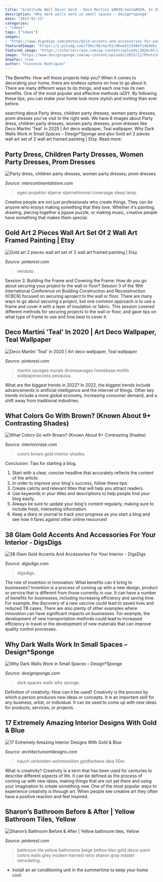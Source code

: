 ```yaml
---
title: "Gratitude Wall Decor Gold - Deco Martini &#039;teal&#039; In 2020"
description: "Why dark walls work in small spaces – design*sponge"
date: "2023-01-12"
categories:
- "ideas"
tags: ["ideas"]
images:
- "https://www.digsdigs.com/photos/gold-accents-and-accessories-for-your-interior-21.jpg"
featuredImage: "https://i.pinimg.com/736x/0b/ee/61/0bee613340ef14bdebcf1155e413372d.jpg"
featured_image: "https://interiorcraze.com/wp-content/uploads/2020/07/what-colors-go-with-brown11-e1594124644121.jpg"
image: "https://www.designsponge.com/wp-content/uploads/2015/11/Photo16.jpg"
ShowToc: true
author: "Vincenzo Rodriguez"
---
```



The Benefits: How will these projects help you?
When it comes to decorating your home, there are endless options on how to go about it. There are many different ways to do things, and each one has its own benefits. One of the most popular and effective methods isDIY. By following these tips, you can make your home look more stylish and inviting than ever before.

	

		
searching about Party dress, children party dresses, women party dresses, prom dresses you've visit to the right web. We have 8 Images about Party dress, children party dresses, women party dresses, prom dresses like Deco Martini &#039;Teal&#039; in 2020 | Art deco wallpaper, Teal wallpaper, Why Dark Walls Work in Small Spaces – Design*Sponge and also Gold art 2 pieces wall art set of 2 wall art framed painting | Etsy. Read more:
		
    
## Party Dress, Children Party Dresses, Women Party Dresses, Prom Dresses

<img loading=lazy src="https://ae01.alicdn.com/kf/HTB1yi3fpXuWBuNjSszbq6AS7FXaq/Coversage-Rotating-Night-Light-Projector-Spin-Starry-Sky-Star-Master-Children-Kids-Baby-Sleep-Romantic-Led.jpg_640x640.jpg" onerror="this.onerror=null;this.src='https://tse4.mm.bing.net/th?id=OIP.1x8KYZcnzieUJeORe-n4FQHaHa&amp;pid=15.1';" alt="Party dress, children party dresses, women party dresses, prom dresses">

_Source: intercontinentalstore.com_

>egen projektor stjerne stjernehimmel coversage sleep lamp. 

	

Creative people are not just professionals who create things. They can be anyone who enjoys making something that they love. Whether it's painting, drawing, piecing together a jigsaw puzzle, or making music, creative people have something that makes them special.

    
## Gold Art 2 Pieces Wall Art Set Of 2 Wall Art Framed Painting | Etsy

<img loading=lazy src="https://i.pinimg.com/736x/0b/ee/61/0bee613340ef14bdebcf1155e413372d.jpg" onerror="this.onerror=null;this.src='https://tse2.mm.bing.net/th?id=OIP.JLZv1WSSifq9Wx1KUK9OVgHaHa&amp;pid=15.1';" alt="Gold art 2 pieces wall art set of 2 wall art framed painting | Etsy">

_Source: pinterest.com_

>venduto. 

	

Session 3: Building the Frame and Covering the Frame: How do you go about securing your project to the wall or floor?
Session 3 of the 16th International Conference on Building Construction and Reconstruction (ICBCR) focused on securing aproject to the wall or floor. There are many ways to go about securing a project, but one common approach is to use a frame and cover it with a layer of insulation or fabric. This session covered different methods for securing projects to the wall or floor, and gave tips on what type of frame to use and how best to cover it.

    
## Deco Martini &#039;Teal&#039; In 2020 | Art Deco Wallpaper, Teal Wallpaper

<img loading=lazy src="https://i.pinimg.com/736x/c3/77/2f/c3772f5f96f121c8f1a6ae731f3cef26.jpg" onerror="this.onerror=null;this.src='https://tse3.mm.bing.net/th?id=OIP.j4TrISfgNSmF8rFQ4vrGuAHaJ3&amp;pid=15.1';" alt="Deco Martini &#039;Teal&#039; in 2020 | Art deco wallpaper, Teal wallpaper">

_Source: pinterest.com_

>martini savages murals divinesavages homebase motifs wallpaperaccess pesquisa. 

	

What are the biggest trends in 2022?
In 2022, the biggest trends include advancements in artificial intelligence and the internet of things. Other key trends include a more global economy, increasing consumer demand, and a shift away from traditional industries.

    
## What Colors Go With Brown? (Known About 9+ Contrasting Shades)

<img loading=lazy src="https://interiorcraze.com/wp-content/uploads/2020/07/what-colors-go-with-brown11-e1594124644121.jpg" onerror="this.onerror=null;this.src='https://tse2.mm.bing.net/th?id=OIP.07o_tlI6tr2tDeI8ejgvdAHaLH&amp;pid=15.1';" alt="What Colors Go with Brown? (Known About 9+ Contrasting Shades)">

_Source: interiorcraze.com_

>colors brown gold interior shades. 

	

Conclusion: Tips for starting a blog.
1. Start with a clear, concise headline that accurately reflects the content of the article.
2. In order to improve your blog's success, follow these tips: 
3. Create catchy and relevant titles that will help you attract readers. 
4. Use keywords in your titles and descriptions to help people find your blog easily. 
5. Always be sure to update your blog's content regularly, making sure to include fresh, interesting information. 
6. Keep a diary or journal to track your progress as you start a blog and see how it fares against other online resources!

    
## 38 Glam Gold Accents And Accessories For Your Interior - DigsDigs

<img loading=lazy src="https://www.digsdigs.com/photos/gold-accents-and-accessories-for-your-interior-21.jpg" onerror="this.onerror=null;this.src='https://tse4.mm.bing.net/th?id=OIP.We9RT9O-ixIiE-2rg9h7JAHaLL&amp;pid=15.1';" alt="38 Glam Gold Accents And Accessories For Your Interior - DigsDigs">

_Source: digsdigs.com_

>digsdigs. 

	

The role of invention in innovation: What benefits can it bring to businesses?
Invention is a process of coming up with a new design, product or service that is different from those currently in use. It can have a number of benefits for businesses, including increasing efficiency and saving time. For example, the discovery of a new vaccine could lead to saved lives and reduced TB cases. There are also plenty of other examples where innovation can have significant impacts on businesses. For example, the development of new transportation methods could lead to increased efficiency in travel or the development of new materials that can improve quality control processes.

    
## Why Dark Walls Work In Small Spaces – Design*Sponge

<img loading=lazy src="https://www.designsponge.com/wp-content/uploads/2015/11/Photo16.jpg" onerror="this.onerror=null;this.src='https://tse1.mm.bing.net/th?id=OIP.zIwX_EzdIlIX_2wiZ0rS8QHaLH&amp;pid=15.1';" alt="Why Dark Walls Work in Small Spaces – Design*Sponge">

_Source: designsponge.com_

>dark spaces walls why sponge. 

	

Definition of creativity: How can it be used?
Creativity is the process by which a person produces new ideas or concepts. It is an important skill for any business, artist, or individual. It can be used to come up with new ideas for products, services, or projects.

    
## 17 Extremely Amazing Interior Designs With Gold &amp; Blue

<img loading=lazy src="https://www.architectureartdesigns.com/wp-content/uploads/2016/03/2-24-630x421.jpg" onerror="this.onerror=null;this.src='https://tse2.mm.bing.net/th?id=OIP.Y0MB30tLBXO_T33Y8j02igHaE8&amp;pid=15.1';" alt="17 Extremely Amazing Interior Designs With Gold &amp; Blue">

_Source: architectureartdesigns.com_

>hauch verbreiten wohntextilien goldfarbene idea 50er. 

	

What is creativity?
Creativity is a term that has been used for centuries to describe different aspects of life. It can be defined as the process of coming up with new ideas, making things that are not yet there and using your imagination to create something new. One of the most popular ways to experience creativity is through art. When people see creative art they often have a positive reaction and feel inspired.

    
## Sharon’s Bathroom Before &amp; After | Yellow Bathroom Tiles, Yellow

<img loading=lazy src="https://i.pinimg.com/736x/f9/c5/3b/f9c53b73a8517156d56f8464a1a55daf.jpg" onerror="this.onerror=null;this.src='https://tse3.mm.bing.net/th?id=OIP.FbQN56dSYvp19VDO5xUHRQHaKr&amp;pid=15.1';" alt="Sharon’s Bathroom Before &amp; After | Yellow bathroom tiles, Yellow">

_Source: pinterest.com_

>bathroom tile yellow bathrooms beige before tiles gold decor paint colors walls grey modern harvest retro sharon gray master remodeling. 

	

- Install an air conditioning unit in the summertime to keep your home cool.

